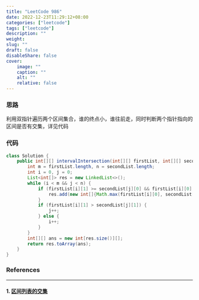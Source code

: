 ```yaml
---
title: "LeetCode 986"
date: 2022-12-23T11:29:12+08:00
categories: ["leetcode"]
tags: ["leetcode"]
description: ""
weight:
slug: ""
draft: false
disableShare: false
cover:
    image: ""
    caption: ""
    alt: ""
    relative: false
---
```


### 思路

利用双指针遍历两个区间集合，谁的终点小，谁往前走，同时判断两个指针指向的区间是否有交集，详见代码

### 代码

```java
class Solution {
    public int[][] intervalIntersection(int[][] firstList, int[][] secondList) {
        int m = firstList.length, n = secondList.length;
        int i = 0, j = 0;
        List<int[]> res = new LinkedList<>();
        while (i < m && j < n) {
            if (firstList[i][1] >= secondList[j][0] && firstList[i][0] <= secondList[j][1]) {
                res.add(new int[]{Math.max(firstList[i][0], secondList[j][0]), Math.min(firstList[i][1], secondList[j][1])});
            }
            if (firstList[i][1] > secondList[j][1]) {
                j++;
            } else {
                i++;
            }
        }
        int[][] ans = new int[res.size()][];
        return res.toArray(ans);
    }
}
```

### References

---

#### 1. [区间列表的交集](https://leetcode.cn/problems/interval-list-intersections/)
